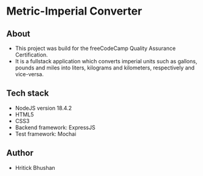 # Metric-Imperial Converter

## About
- This project was build for the freeCodeCamp Quality Assurance Certification.
- It is a fullstack application which converts imperial units such as gallons, pounds and miles into liters, kilograms and kilometers, respectively and vice-versa.

## Tech stack
- NodeJS version 18.4.2
- HTML5
- CSS3
- Backend framework: ExpressJS
- Test framework: Mochai

## Author
- Hritick Bhushan